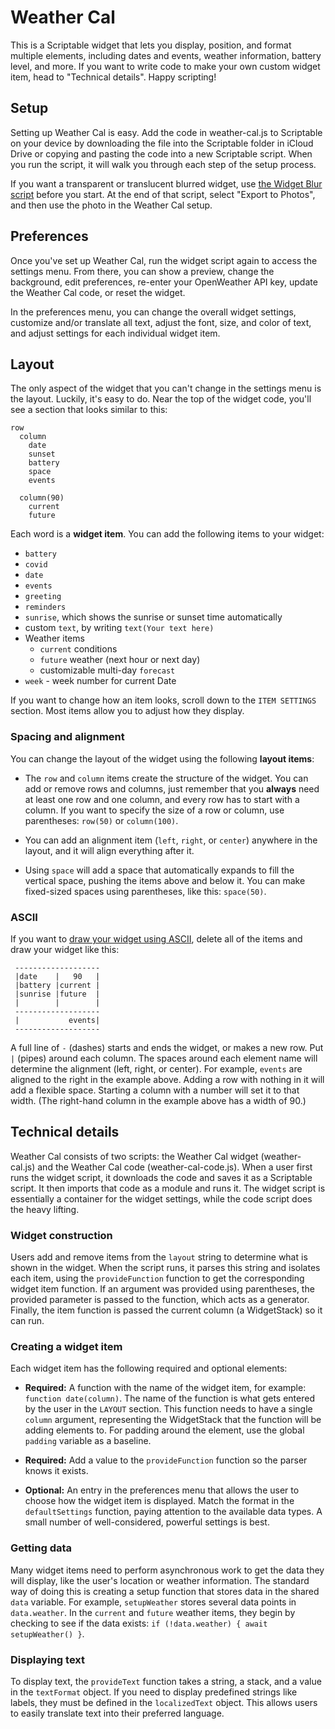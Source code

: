 # Weather Cal
This is a Scriptable widget that lets you display, position, and format multiple elements, including dates and events, weather information, battery level, and more. If you want to write code to make your own custom widget item, head to "Technical details". Happy scripting! 

## Setup
Setting up Weather Cal is easy. Add the code in weather-cal.js to Scriptable on your device by downloading the file into the Scriptable folder in iCloud Drive or copying and pasting the code into a new Scriptable script. When you run the script, it will walk you through each step of the setup process.

If you want a transparent or translucent blurred widget, use [the Widget Blur script](https://github.com/mzeryck/Widget-Blur/blob/main/widget-blur.js) before you start. At the end of that script, select "Export to Photos", and then use the photo in the Weather Cal setup.

## Preferences
Once you've set up Weather Cal, run the widget script again to access the settings menu. From there, you can show a preview, change the background, edit preferences, re-enter your OpenWeather API key, update the Weather Cal code, or reset the widget.

In the preferences menu, you can change the overall widget settings, customize and/or translate all text, adjust the font, size, and color of text, and adjust settings for each individual widget item.

## Layout
The only aspect of the widget that you can't change in the settings menu is the layout. Luckily, it's easy to do. Near the top of the widget code, you'll see a section that looks similar to this:
```
row 
  column
    date
    sunset
    battery 
    space
    events
    
  column(90)
    current
    future
```
Each word is a __widget item__. You can add the following items to your widget:
 
- `battery`
- `covid`
- `date` 
- `events` 
- `greeting`
- `reminders`
- `sunrise`, which shows the sunrise or sunset time automatically
- custom `text`, by writing `text(Your text here)`
- Weather items
	- `current` conditions
	- `future` weather (next hour or next day)
	- customizable multi-day `forecast`
- `week` - week number for current Date

If you want to change how an item looks, scroll down to the `ITEM SETTINGS` section. Most items allow you to adjust how they display.

### Spacing and alignment
You can change the layout of the widget using the following __layout items__: 

* The `row` and `column` items create the structure of the widget. You can add or remove rows and columns, just remember that you __always__ need at least one row and one column, and every row has to start with a column. If you want to specify the size of a row or column, use parentheses: `row(50)` or `column(100)`.

* You can add an alignment item (`left`, `right`, or `center`) anywhere in the layout, and it will align everything after it. 

* Using `space` will add a space that automatically expands to fill the vertical space, pushing the items above and below it. You can make fixed-sized spaces using parentheses, like this: `space(50)`.

### ASCII
If you want to [draw your widget using ASCII](https://twitter.com/mzeryck/status/1316614631868166144), delete all of the items and draw your widget like this:
```
 -------------------
 |date    |   90   |
 |battery |current |
 |sunrise |future  |
 |        |        |
 -------------------
 |           events|
 -------------------
 ```
A full line of `-` (dashes) starts and ends the widget, or makes a new row. Put `|` (pipes) around each column. The spaces around each element name will determine the alignment (left, right, or center). For example, `events` are aligned to the right in the example above. Adding a row with nothing in it will add a flexible space. Starting a column with a number will set it to that width. (The right-hand column in the example above has a width of 90.)

## Technical details
Weather Cal consists of two scripts: the Weather Cal widget (weather-cal.js) and the Weather Cal code (weather-cal-code.js). When a user first runs the widget script, it downloads the code and saves it as a Scriptable script. It then imports that code as a module and runs it. The widget script is essentially a container for the widget settings, while the code script does the heavy lifting.

### Widget construction
Users add and remove items from the `layout` string to determine what is shown in the widget. When the script runs, it parses this string and isolates each item, using the `provideFunction` function to get the corresponding widget item function. If an argument was provided using parentheses, the provided parameter is passed to the function, which acts as a generator. Finally, the item function is passed the current column (a WidgetStack) so it can run.

### Creating a widget item
Each widget item has the following required and optional elements:

* __Required:__ A function with the name of the widget item, for example: `function date(column)`. The name of the function is what gets entered by the user in the `LAYOUT` section. This function needs to have a single `column` argument, representing the WidgetStack that the function will be adding elements to. For padding around the element, use the global `padding` variable as a baseline.

* __Required:__ Add a value to the `provideFunction` function so the parser knows it exists.

* __Optional:__ An entry in the preferences menu that allows the user to choose how the widget item is displayed. Match the format in the `defaultSettings` function, paying attention to the available data types. A small number of well-considered, powerful settings is best.

### Getting data
Many widget items need to perform asynchronous work to get the data they will display, like the user's location or weather information. The standard way of doing this is creating a setup function that stores data in the shared `data` variable. For example, `setupWeather` stores several data points in `data.weather`. In the `current` and `future` weather items, they begin by checking to see if the data exists: `if (!data.weather) { await setupWeather() }`. 

### Displaying text
To display text, the `provideText` function takes a string, a stack, and a value in the `textFormat` object. If you need to display predefined strings like labels, they must be defined in the `localizedText` object. This allows users to easily translate text into their preferred language. 
